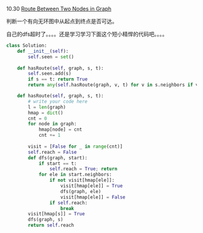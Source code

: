 10.30 [Route Between Two Nodes in Graph](https://www.lintcode.com/problem/route-between-two-nodes-in-graph/discuss)

判断一个有向无环图中从起点到终点是否可达。

自己的dfs超时了。。。。还是学习学习下面这个短小精悍的代码吧。。。。

```python
class Solution:
    def __init__(self):
        self.seen = set()
        
    def hasRoute(self, graph, s, t):
        self.seen.add(s)
        if s == t: return True
        return any(self.hasRoute(graph, v, t) for v in s.neighbors if v not in self.seen)
```

```python
    def hasRoute(self, graph, s, t):
        # write your code here
        l = len(graph)
        hmap = dict()
        cnt = 0
        for node in graph:
            hmap[node] = cnt
            cnt += 1
        
        visit = [False for _ in range(cnt)]
        self.reach = False
        def dfs(graph, start):
            if start == t:
                self.reach = True; return
            for ele in start.neighbors:
                if not visit[hmap[ele]]:
                    visit[hmap[ele]] = True
                    dfs(graph, ele)
                    visit[hmap[ele]] = False
                if self.reach:
                    break
        visit[hmap[s]] = True
        dfs(graph, s)
        return self.reach
```

